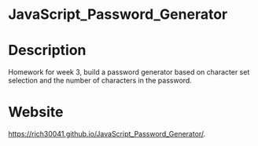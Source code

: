 # JavaScript_Password_Generator

# Description
Homework for week 3, build a password generator based on character set selection and the number of characters in the password.


# Website
https://rich30041.github.io/JavaScript_Password_Generator/.
